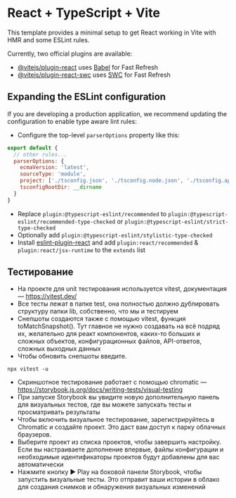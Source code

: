 # React + TypeScript + Vite

This template provides a minimal setup to get React working in Vite with HMR and some ESLint rules.

Currently, two official plugins are available:

- [@vitejs/plugin-react](https://github.com/vitejs/vite-plugin-react/blob/main/packages/plugin-react/README.md) uses [Babel](https://babeljs.io/) for Fast Refresh
- [@vitejs/plugin-react-swc](https://github.com/vitejs/vite-plugin-react-swc) uses [SWC](https://swc.rs/) for Fast Refresh

## Expanding the ESLint configuration

If you are developing a production application, we recommend updating the configuration to enable type aware lint rules:

- Configure the top-level `parserOptions` property like this: 

```js
export default {
  // other rules...
  parserOptions: {
    ecmaVersion: 'latest',
    sourceType: 'module',
    project: ['./tsconfig.json', './tsconfig.node.json', './tsconfig.app.json'],
    tsconfigRootDir: __dirname
  }
}
```

- Replace `plugin:@typescript-eslint/recommended` to `plugin:@typescript-eslint/recommended-type-checked` or `plugin:@typescript-eslint/strict-type-checked`
- Optionally add `plugin:@typescript-eslint/stylistic-type-checked`
- Install [eslint-plugin-react](https://github.com/jsx-eslint/eslint-plugin-react) and add `plugin:react/recommended` & `plugin:react/jsx-runtime` to the `extends` list

## Тестирование

- На проекте для unit тестирования используется vitest, документация — https://vitest.dev/
- Все тесты лежат в папке test, она полностью должно дублировать структуру папки lib, собственно, что мы и тестируем
- Снепшоты создаются также с помощью vitest, функция toMatchSnapshot(). Тут главное не нужно создавать на всё подряд их, желательно для реакт компонентов, каких-то больших и сложных объектов, конфигурационных файлов, API-ответов, сложных выходных данных
- Чтобы обновить снепшоты введите.

```
npx vitest -u
```

- Скриншотное тестирование работает с помощью chromatic — https://storybook.js.org/docs/writing-tests/visual-testing
- При запуске Storybook вы увидите новую дополнительную панель для визуальных тестов, где вы можете запускать тесты и просматривать результаты
- Чтобы включить визуальное тестирование, зарегистрируйтесь в Chromatic и создайте проект. Это даст вам доступ к парку облачных браузеров.
- Выберите проект из списка проектов, чтобы завершить настройку. Если вы настраиваете дополнение впервые, файлы конфигурации и необходимые идентификаторы проектов будут добавлены для вас автоматически
- Нажмите кнопку ▶️ Play на боковой панели Storybook, чтобы запустить визуальные тесты. Это отправит ваши истории в облако для создания снимков и обнаружения визуальных изменений
